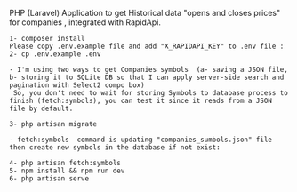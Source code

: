 PHP (Laravel) Application to get Historical data "opens and closes prices" for companies , integrated with RapidApi.
```
1- composer install
Please copy .env.example file and add "X_RAPIDAPI_KEY" to .env file :
2- cp .env.example .env

- I'm using two ways to get Companies symbols  (a- saving a JSON file, b- storing it to SQLite DB so that I can apply server-side search and pagination with Select2 compo box)
 So, you don't need to wait for storing Symbols to database process to finish (fetch:symbols), you can test it since it reads from a JSON file by default.

3- php artisan migrate

- fetch:symbols  command is updating "companies_sumbols.json" file then create new symbols in the database if not exist:

4- php artisan fetch:symbols
5- npm install && npm run dev
6- php artisan serve

```

